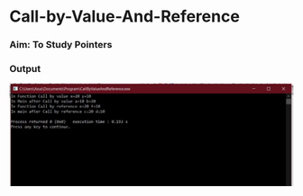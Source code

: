 # Call-by-Value-And-Reference
### Aim: To Study Pointers 
### Output
![Output](https://github.com/HrithikKarjule/Output-Images/blob/master/Pointers.JPG)
